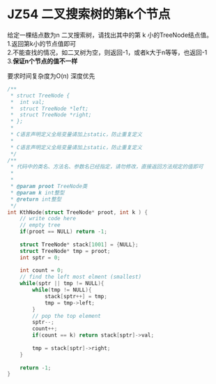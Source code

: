 # JZ54 二叉搜索树的第k个节点

给定一棵结点数为n 二叉搜索树，请找出其中的第 k 小的TreeNode结点值。  
1.返回第k小的节点值即可  
2.不能查找的情况，如二叉树为空，则返回-1，或者k大于n等等，也返回-1  
3.**保证n个节点的值不一样**  

要求时间复杂度为O(n)
深度优先

```c
/**
 * struct TreeNode {
 *	int val;
 *	struct TreeNode *left;
 *	struct TreeNode *right;
 * };
 *
 * C语言声明定义全局变量请加上static，防止重复定义
 *
 * C语言声明定义全局变量请加上static，防止重复定义
 */
/**
 * 代码中的类名、方法名、参数名已经指定，请勿修改，直接返回方法规定的值即可
 *
 * 
 * @param proot TreeNode类 
 * @param k int整型 
 * @return int整型
 */
int KthNode(struct TreeNode* proot, int k ) {
    // write code here
    // empty tree 
    if(proot == NULL) return -1;
    
    struct TreeNode* stack[1001] = {NULL};
    struct TreeNode* tmp = proot; 
    int sptr = 0; 
    
    int count = 0;
    // find the left most elment (smallest)
    while(sptr || tmp != NULL){
        while(tmp != NULL){
            stack[sptr++] = tmp;
            tmp = tmp->left;
        }
        // pop the top element 
        sptr--;
        count++;
        if(count == k) return stack[sptr]->val;
        
        tmp = stack[sptr]->right;
    }
    
    return -1;
}
```
